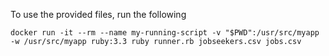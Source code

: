 To use the provided files, run the following
```
docker run -it --rm --name my-running-script -v "$PWD":/usr/src/myapp -w /usr/src/myapp ruby:3.3 ruby runner.rb jobseekers.csv jobs.csv
```
